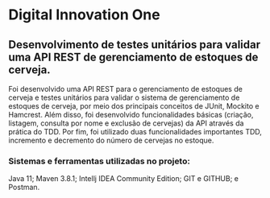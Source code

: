 # Digital Innovation One

## Desenvolvimento de testes unitários para validar uma API REST de gerenciamento de estoques de cerveja.

Foi desenvolvido uma API REST para o gerenciamento de estoques de cerveja e testes unitários para validar o sistema de gerenciamento de estoques de cerveja, por meio dos principais conceitos de JUnit, Mockito e Hamcrest. Além disso, foi desenvolvido funcionalidades básicas (criação, listagem, consulta por nome e exclusão de cervejas) da API através da prática do TDD. Por fim, foi utilizado duas funcionalidades importantes TDD, incremento e decremento do número de cervejas no estoque.

### Sistemas e ferramentas utilizadas no projeto:

Java 11;
Maven 3.8.1;
Intellj IDEA Community Edition;
GIT e GITHUB; e
Postman.


